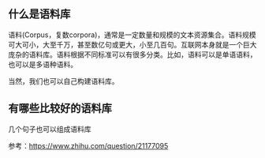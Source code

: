 ## 什么是语料库

语料(Corpus，复数corpora)，通常是一定数量和规模的文本资源集合。语料规模可大可小，大至千万，甚至数亿句或更大，小至几百句。互联网本身就是一个巨大庞杂的语料库。语料根据不同标准可以有很多分类。比如，语料可以是单语语料，也可以是多语种语料。

当然，我们也可以自己构建语料库。

## 有哪些比较好的语料库

几个句子也可以组成语料库

参考：https://www.zhihu.com/question/21177095


